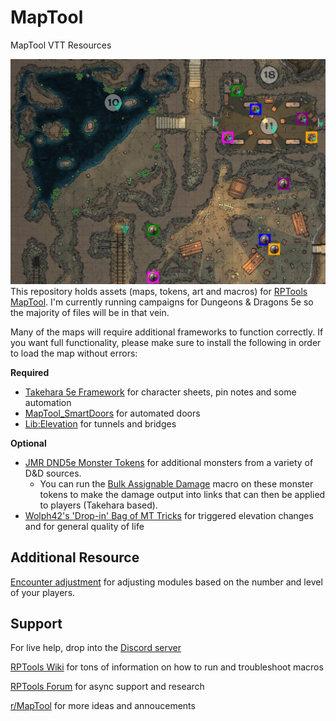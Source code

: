 # MapTool
MapTool VTT Resources 

![!img](Art%20Assets/WEC%20Sample.png)
This repository holds assets (maps, tokens, art and macros) for [RPTools MapTool](https://www.rptools.net/toolbox/maptool/). I'm currently running campaigns for Dungeons & Dragons 5e so the majority of files will be in that vein.

Many of the maps will require additional frameworks to function correctly. If you want full functionality, please make sure to install the following in order to load the map without errors:

****Required****
* [Takehara 5e Framework](https://github.com/rtakehara/5e-Framework) for character sheets, pin notes and some automation
* [MapTool_SmartDoors](https://github.com/bubblobill/MapTool_SmartDoors) for automated doors
* [Lib:Elevation](https://github.com/melek/lib_elevation) for tunnels and bridges

  
****Optional****
* [JMR DND5e Monster Tokens](https://1drv.ms/u/s!Al6_vh5ZO29wbSFo2JYoa37B86Y?e=B1OPKf) for additional monsters from a variety of D&D sources.
  * You can run the [Bulk Assignable Damage](/RPTools%20Macros/Bulk%20Assignable%20Damage.mtmacro) macro on these monster tokens to make the damage output into links that can then be applied to players (Takehara based). 
* [Wolph42's 'Drop-in' Bag of MT Tricks](https://forums.rptools.net/viewtopic.php?p=274501#p274501) for triggered elevation changes and for general quality of life

## Additional Resource
[Encounter adjustment](https://haluz.org/lmop/index.php) for adjusting modules based on the number and level of your players.
## Support
For live help, drop into the [Discord server](https://discord.gg/XqFRn4gx)

[RPTools Wiki](https://wiki.rptools.info/index.php/Main_Page) for tons of information on how to run and troubleshoot macros

[RPTools Forum](https://forums.rptools.net/) for async support and research

[r/MapTool](https://www.reddit.com/r/MapTool/) for more ideas and annoucements